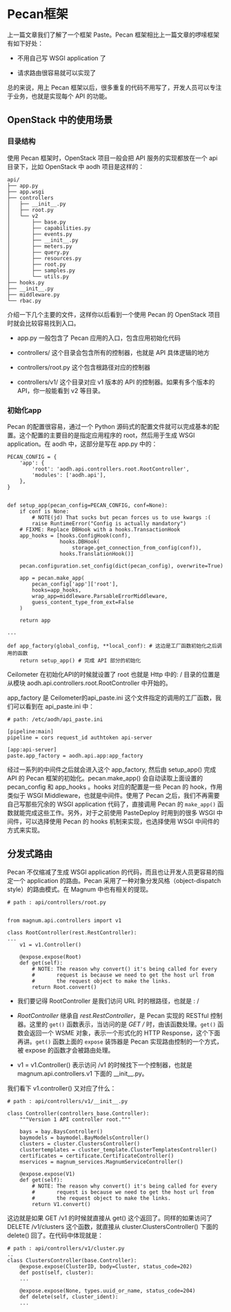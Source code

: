 # Pecan框架

上一篇文章我们了解了一个框架 Paste。Pecan 框架相比上一篇文章的啰嗦框架有如下好处：

* 不用自己写 WSGI application 了

* 请求路由很容易就可以实现了

总的来说，用上 Pecan 框架以后，很多重复的代码不用写了，开发人员可以专注于业务，也就是实现每个 API 的功能。

## OpenStack 中的使用场景

### 目录结构

使用 Pecan 框架时，OpenStack 项目一般会把 API 服务的实现都放在一个 api 目录下，比如 OpenStack 中 aodh 项目是这样的：

```
api/
├── app.py
├── app.wsgi
├── controllers
│   ├── __init__.py
│   ├── root.py
│   └── v2
│       ├── base.py
│       ├── capabilities.py
│       ├── events.py
│       ├── __init__.py
│       ├── meters.py
│       ├── query.py
│       ├── resources.py
│       ├── root.py
│       ├── samples.py
│       └── utils.py
├── hooks.py
├── __init__.py
├── middleware.py
└── rbac.py
```

介绍一下几个主要的文件，这样你以后看到一个使用 Pecan 的 OpenStack 项目时就会比较容易找到入口。

* app.py 一般包含了 Pecan 应用的入口，包含应用初始化代码

* controllers/ 这个目录会包含所有的控制器，也就是 API 具体逻辑的地方

* controllers/root.py 这个包含根路径对应的控制器

* controllers/v1/ 这个目录对应 v1 版本的 API 的控制器。如果有多个版本的 API，你一般能看到 v2 等目录。

### 初始化app

Pecan 的配置很容易，通过一个 Python 源码式的配置文件就可以完成基本的配置。这个配置的主要目的是指定应用程序的 root，然后用于生成 WSGI application。在 aodh 中，这部分是写在 app.py 中的：

```
PECAN_CONFIG = {
    'app': {
        'root': 'aodh.api.controllers.root.RootController',
        'modules': ['aodh.api'],
    },
}


def setup_app(pecan_config=PECAN_CONFIG, conf=None):
    if conf is None:
        # NOTE(jd) That sucks but pecan forces us to use kwargs :(
        raise RuntimeError("Config is actually mandatory")
    # FIXME: Replace DBHook with a hooks.TransactionHook
    app_hooks = [hooks.ConfigHook(conf),
                 hooks.DBHook(
                     storage.get_connection_from_config(conf)),
                 hooks.TranslationHook()]

    pecan.configuration.set_config(dict(pecan_config), overwrite=True)

    app = pecan.make_app(
        pecan_config['app']['root'],
        hooks=app_hooks,
        wrap_app=middleware.ParsableErrorMiddleware,
        guess_content_type_from_ext=False
    )

    return app

...

def app_factory(global_config, **local_conf): # 这边是工厂函数初始化之后调用的函数
    return setup_app() # 完成 API 部分的初始化
```

Ceilometer 在初始化API的时候就设置了 root 也就是 Http 中的: / 目录的位置是从模块 aodh.api.controllers.root.RootController 中开始的。

app\_factory 是 Ceilometer的api\_paste.ini 这个文件指定的调用的工厂函数，我们可以看到在 api\_paste.ini 中：

```
# path: /etc/aodh/api_paste.ini

[pipeline:main]
pipeline = cors request_id authtoken api-server

[app:api-server]
paste.app_factory = aodh.api.app:app_factory
```

经过一系列的中间件之后就会进入这个 app\_factory, 然后由 setup\_app\(\) 完成 API 的 Pecan 框架的初始化。pecan.make\_app\(\) 会自动读取上面设置的 pecan\_config 和 app\_hooks 。hooks 对应的配置是一些 Pecan 的 hook，作用类似于 WSGI Middleware，也就是中间件。使用了 Pecan 之后，我们不再需要自己写那些冗余的 WSGI application 代码了，直接调用 Pecan 的 `make_app()` 函数就能完成这些工作。另外，对于之前使用 PasteDeploy 时用到的很多 WSGI 中间件，可以选择使用 Pecan 的 hooks 机制来实现，也选择使用 WSGI 中间件的方式来实现。

## 分发式路由

Pecan 不仅缩减了生成 WSGI application 的代码，而且也让开发人员更容易的指定一个 application 的路由。Pecan 采用了一种对象分发风格（object-dispatch style）的路由模式。在 Magnum 中也有相关的提现。

```
# path : api/controllers/root.py


from magnum.api.controllers import v1

class RootController(rest.RestController):
...
    v1 = v1.Controller()

    @expose.expose(Root)
    def get(self):
        # NOTE: The reason why convert() it's being called for every
        #       request is because we need to get the host url from
        #       the request object to make the links.
        return Root.convert()
```

* 我们要记得 RootController 是我们访问 URL 时的根路径，也就是 : /
* _RootController_ 继承自 _rest.RestController_，是 Pecan 实现的 RESTful 控制器。这里的 `get()` 函数表示，当访问的是 _GET /_ 时，由该函数处理。`get()` 函数会返回一个 WSME 对象，表示一个形式化的 HTTP Response，这个下面再讲。`get()` 函数上面的 `expose` 装饰器是 Pecan 实现路由控制的一个方式，被 expose 的函数才会被路由处理。

* v1 = v1.Controller\(\) 表示访问 /v1 的时候找下一个控制器，也就是 magnum.api.controllers.v1 下面的 \_\_init\_\_.py。

我们看下 v1.controller\(\) 又对应了什么：

```
# path : api/controllers/v1/__init__.py

class Controller(controllers_base.Controller):
    """Version 1 API controller root."""

    bays = bay.BaysController()
    baymodels = baymodel.BayModelsController()
    clusters = cluster.ClustersController()
    clustertemplates = cluster_template.ClusterTemplatesController()
    certificates = certificate.CertificateController()
    mservices = magnum_services.MagnumServiceController()

    @expose.expose(V1)
    def get(self):
        # NOTE: The reason why convert() it's being called for every
        #       request is because we need to get the host url from
        #       the request object to make the links.
        return V1.convert()
```

这边就是如果 GET /v1 的时候就直接从 get\(\) 这个返回了。同样的如果访问了 DELETE /v1/clusters 这个函数，就直接从 cluster.ClustersController\(\) 下面的 delete\(\) 回了。在代码中体现就是：

```
# path : api/controllers/v1/cluster.py
..
class ClustersController(base.Controller):
    @expose.expose(ClusterID, body=Cluster, status_code=202)
    def post(self, cluster):
    ...

    @expose.expose(None, types.uuid_or_name, status_code=204)
    def delete(self, cluster_ident):
    ...
```

##




